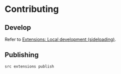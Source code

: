# Contributing

## Develop

Refer to [Extensions: Local development (sideloading)](https://docs.sourcegraph.com/extensions/authoring/local_development).

## Publishing

```sh
src extensions publish
```
